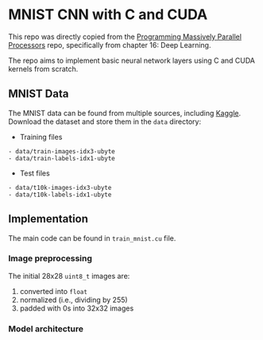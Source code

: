 # MNIST CNN with C and CUDA


This repo was directly copied from the [Programming Massively Parallel Processors](https://github.com/katsudon16/programming_massively_parallel_processors) repo, specifically from chapter 16: Deep Learning.

The repo aims to implement basic neural network layers using C and CUDA kernels from scratch.


## MNIST Data

The MNIST data can be found from multiple sources, including [Kaggle](https://www.kaggle.com/datasets/hojjatk/mnist-dataset). Download the dataset and store them in the `data` directory:

- Training files
```
- data/train-images-idx3-ubyte
- data/train-labels-idx1-ubyte
```

- Test files
```
- data/t10k-images-idx3-ubyte
- data/t10k-labels-idx1-ubyte
```

## Implementation

The main code can be found in `train_mnist.cu` file. 


### Image preprocessing

The initial 28x28 `uint8_t` images are:

1) converted into `float`
2) normalized (i.e., dividing by 255)
3) padded with 0s into 32x32 images


### Model architecture

The model architecture currently consists of the following layers:

- 2D convolutional layers: 16 filters, each `5 x 5`; produces output dimension of `[batch_size, 16, 28, 28]`
- Sigmoid layer; used *simply because* it's mentioned in the book
- Max pooling layer with kernel size `2 x 2`; produces output dimension of `[batch_size, 16, 14, 14]`
- Flatten layer; produces output dim of `[batch_size, 3136]`
- Linear layer with dimension `3136 x 10`; produces output dim of `[batch_size, 10]`
- Softmax layer

It then takes the logarithm of the softmax output and performs **negative log-likelihood** to compute the loss. Note that log softmax + NLL Loss is essentially **cross-entropy loss**.

### Tests

More info on the tests can be found in the test README file.


## Expected output

```
[INFO] # Samples in training set: 60000
The train dataset is splitted into training (n=36000) and validation (n=24000).
Epoch 0:
Time taken per layer in the forward pass (ms):
>>> Layer 0 | total:    124.700 ms | average:      0.891 ms 
>>> Layer 1 | total:     24.017 ms | average:      0.172 ms 
>>> Layer 2 | total:     22.552 ms | average:      0.161 ms 
>>> Layer 3 | total:      0.000 ms | average:      0.000 ms 
>>> Layer 4 | total:     22.424 ms | average:      0.160 ms 
>>> Layer 5 | total:      3.293 ms | average:      0.024 ms 

Train loss: 610.436

Epoch 1:
Train loss: 149.599
Valid loss: 70.602 | accuracy: 76.425%

Epoch 2:
Train loss: 86.212

Epoch 3:
Train loss: 71.634
Valid loss: 42.728 | accuracy: 87.442%

Epoch 4:
Train loss: 63.749

Epoch 5:
Train loss: 60.004
Valid loss: 37.932 | accuracy: 88.367%

Epoch 6:
Train loss: 56.884

Epoch 7:
Train loss: 54.398
Valid loss: 35.864 | accuracy: 88.371%

Epoch 8:
Train loss: 52.558

Epoch 9:
Train loss: 51.004
Valid loss: 32.961 | accuracy: 89.721%

[INFO] # Samples in test set: 10000
Test accuracy: 90.520%
```

## Future improvements

The implementation of the CUDA kernels are still naive and may be slow. Further optimizations (or even moving the computation to CPU if using GPU is not necessary) will be done.

Optimizing the model architecture and training (e.g., adding ReLU, batch normalization, early stopping, using better evaluation metric, etc) is currently not the priority.